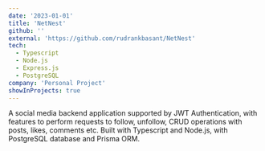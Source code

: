 ```yaml
---
date: '2023-01-01'
title: 'NetNest'
github: ''
external: 'https://github.com/rudrankbasant/NetNest'
tech:
  - Typescript
  - Node.js
  - Express.js
  - PostgreSQL
company: 'Personal Project'
showInProjects: true
---
```


A social media backend application supported by JWT Authentication, with features to perform
requests to follow, unfollow, CRUD operations with posts, likes, comments etc. Built with Typescript
and Node.js, with PostgreSQL database and Prisma ORM.
